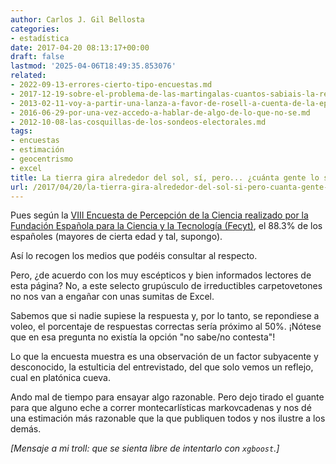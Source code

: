 ```yaml
---
author: Carlos J. Gil Bellosta
categories:
- estadística
date: 2017-04-20 08:13:17+00:00
draft: false
lastmod: '2025-04-06T18:49:35.853076'
related:
- 2022-09-13-errores-cierto-tipo-encuestas.md
- 2017-12-19-sobre-el-problema-de-las-martingalas-cuantos-sabiais-la-respuesta.md
- 2013-02-11-voy-a-partir-una-lanza-a-favor-de-rosell-a-cuenta-de-la-epa.md
- 2016-06-29-por-una-vez-accedo-a-hablar-de-algo-de-lo-que-no-se.md
- 2012-10-08-las-cosquillas-de-los-sondeos-electorales.md
tags:
- encuestas
- estimación
- geocentrismo
- excel
title: La tierra gira alrededor del sol, sí, pero... ¿cuánta gente lo sabe?
url: /2017/04/20/la-tierra-gira-alrededor-del-sol-si-pero-cuanta-gente-lo-sabe/
---
```


Pues según la [VIII Encuesta de Percepción de la Ciencia realizado por la Fundación Española para la Ciencia y la Tecnología (Fecyt)](https://www.fecyt.es/sites/default/files/news/attachments/2017/04/epscyt2016_informe_final_web_fecyt.pdf), el 88.3% de los españoles (mayores de cierta edad y tal, supongo).

Así lo recogen los medios que podéis consultar al respecto.

Pero, ¿de acuerdo con los muy escépticos y bien informados lectores de esta página? No, a este selecto grupúsculo de irreductibles carpetovetones no nos van a engañar con unas sumitas de Excel.

Sabemos que si nadie supiese la respuesta y, por lo tanto, se repondiese a voleo, el porcentaje de respuestas correctas sería próximo al 50%. ¡Nótese que en esa pregunta no existía la opción "no sabe/no contesta"!

Lo que la encuesta muestra es una observación de un factor subyacente y desconocido, la estulticia del entrevistado, del que solo vemos un reflejo, cual en platónica cueva.

Ando mal de tiempo para ensayar algo razonable. Pero dejo tirado el guante para que alguno eche a correr montecarlísticas markovcadenas y nos dé una estimación más razonable que la que publiquen todos y nos ilustre a los demás.

_[Mensaje a mi troll: que se sienta libre de intentarlo con `xgboost`.]_